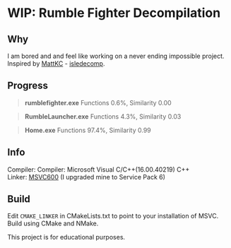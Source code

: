 # WIP: Rumble Fighter Decompilation

## Why
I am bored and and feel like working on a never ending impossible project.
Inspired by [MattKC](https://github.com/itsmattkc) - [isledecomp](https://github.com/isledecomp/isle).

## Progress
> **rumblefighter.exe**
> Functions 0.6%, Similarity 0.00

> **RumbleLauncher.exe**
> Functions 4.3%, Similarity 0.03

> **Home.exe**
> Functions 97.4%, Similarity 0.99



## Info
Compiler: Compiler: Microsoft Visual C/C++(16.00.40219) C++ <br />
Linker: [MSVC600](https://github.com/itsmattkc/MSVC600) (I upgraded mine to Service Pack 6)

## Build 
Edit ``CMAKE_LINKER`` in CMakeLists.txt to point to your installation of MSVC. <br />
Build using CMake and NMake. <br />

This project is for educational purposes.


